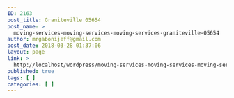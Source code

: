 ```yaml
---
ID: 2163
post_title: Graniteville 05654
post_name: >
  moving-services-moving-services-moving-services-graniteville-05654
author: mrgabonijeff@gmail.com
post_date: 2018-03-28 01:37:06
layout: page
link: >
  http://localhost/wordpress/moving-services-moving-services-moving-services-graniteville-05654/
published: true
tags: [ ]
categories: [ ]
---
```

